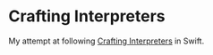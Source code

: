 # Crafting Interpreters

My attempt at following [Crafting Interpreters](https://craftinginterpreters.com/) in Swift.
